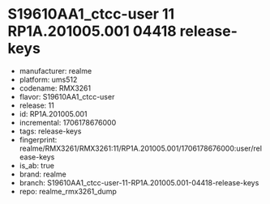 # S19610AA1_ctcc-user 11 RP1A.201005.001 04418 release-keys
- manufacturer: realme
- platform: ums512
- codename: RMX3261
- flavor: S19610AA1_ctcc-user
- release: 11
- id: RP1A.201005.001
- incremental: 1706178676000
- tags: release-keys
- fingerprint: realme/RMX3261/RMX3261:11/RP1A.201005.001/1706178676000:user/release-keys
- is_ab: true
- brand: realme
- branch: S19610AA1_ctcc-user-11-RP1A.201005.001-04418-release-keys
- repo: realme_rmx3261_dump
